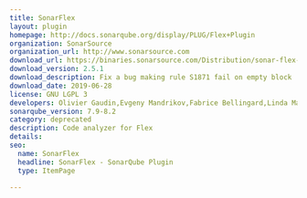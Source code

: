 ```yaml
---
title: SonarFlex
layout: plugin
homepage: http://docs.sonarqube.org/display/PLUG/Flex+Plugin
organization: SonarSource
organization_url: http://www.sonarsource.com
download_url: https://binaries.sonarsource.com/Distribution/sonar-flex-plugin/sonar-flex-plugin-2.5.1.1831.jar
download_version: 2.5.1
download_description: Fix a bug making rule S1871 fail on empty block
download_date: 2019-06-28
license: GNU LGPL 3
developers: Olivier Gaudin,Evgeny Mandrikov,Fabrice Bellingard,Linda Martin
sonarqube_version: 7.9-8.2
category: deprecated
description: Code analyzer for Flex
details: 
seo: 
  name: SonarFlex
  headline: SonarFlex - SonarQube Plugin
  type: ItemPage

---
```

